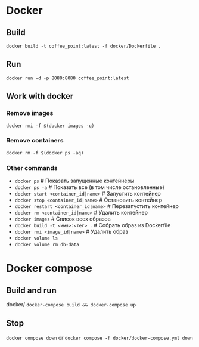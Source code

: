 # Docker
## Build
`docker build -t coffee_point:latest -f docker/Dockerfile .`
## Run
`docker run -d -p 8080:8080 coffee_point:latest`
## Work with docker
### Remove images
`docker rmi -f $(docker images -q)`
### Remove containers
`docker rm -f $(docker ps -aq)`
### Other commands
* `docker ps`                              # Показать запущенные контейнеры
* `docker ps -a`                           # Показать все (в том числе остановленные)
* `docker start <container_id|name>`      # Запустить контейнер
* `docker stop <container_id|name>`       # Остановить контейнер
* `docker restart <container_id|name>`    # Перезапустить контейнер
* `docker rm <container_id|name>`         # Удалить контейнер
* `docker images`                          # Список всех образов
* `docker build -t <имя>:<тег> .`         # Собрать образ из Dockerfile
* `docker rmi <image_id|name>`            # Удалить образ
* `docker volume ls`
* `docker volume rm db-data`

# Docker compose
## Build and run
docker/
`docker-compose build && docker-compose up`

## Stop
`docker compose down`
or
`docker compose -f docker/docker-compose.yml down`
